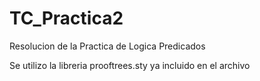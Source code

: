 # TC_Practica2
Resolucion de la Practica de Logica Predicados

Se utilizo la libreria prooftrees.sty ya incluido en el archivo
